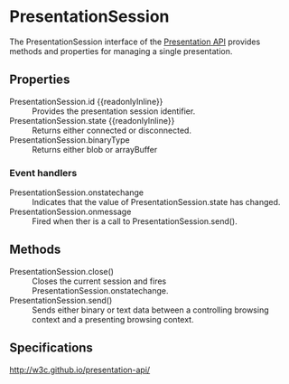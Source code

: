 # PresentationSession

The PresentationSession interface of the [Presentation API](Presentation_API.md) provides methods and properties for managing a single presentation.

## Properties

<dl>
  <dt>PresentationSession.id {{readonlyInline}}</dt>
  <dd>Provides the presentation session identifier.</dd>
  <dt>PresentationSession.state {{readonlyInline}}</dt>
  <dd>Returns either connected or disconnected.</dd>
  <dt>PresentationSession.binaryType</dt>
  <dd>Returns either blob or arrayBuffer</dd>
</dl>

### Event handlers

<dl>
  <dt>PresentationSession.onstatechange</dt>
  <dd>Indicates that the value of PresentationSession.state has changed.</dd>
  <dt>PresentationSession.onmessage</dt>
  <dd>Fired when ther is a call to PresentationSession.send(). </dd>
</dl>

## Methods

<dl>
  <dt>PresentationSession.close()</dt>
  <dd>Closes the current session and fires PresentationSession.onstatechange.</dd>
  <dt>PresentationSession.send()</dt>
  <dd>Sends either binary or text data between a controlling browsing context and a presenting browsing context.</dd>
</dl>

## Specifications

<http://w3c.github.io/presentation-api/>
